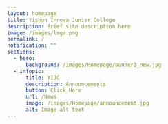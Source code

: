 ```yaml
---
layout: homepage
title: Yishun Innova Junior College
description: Brief site description here
image: /images/logo.png
permalink: /
notification: ""
sections:
  - hero:
      background: /images/Homepage/banner3_new.jpg
  - infopic:
      title: YIJC
      description: Announcements
      button: Click Here
      url: /News
      image: /images/Homepage/announcement.jpg
      alt: Image alt text
---
```

